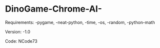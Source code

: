 # DinoGame-Chrome-AI-
Requirements:
  -pygame,
  -neat-python,
  -time,
  -os,
  -random,
  -python-math
  
Version:
  -1.0 
  
Code: 
  NCode73 
